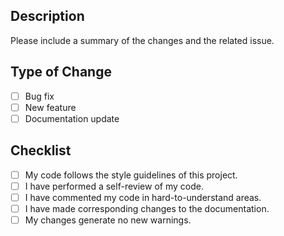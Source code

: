 ## Description
Please include a summary of the changes and the related issue.

## Type of Change
- [ ] Bug fix
- [ ] New feature
- [ ] Documentation update

## Checklist
- [ ] My code follows the style guidelines of this project.
- [ ] I have performed a self-review of my code.
- [ ] I have commented my code in hard-to-understand areas.
- [ ] I have made corresponding changes to the documentation.
- [ ] My changes generate no new warnings.
